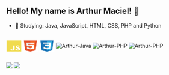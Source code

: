## Hello! My name is Arthur Maciel! 👋

- 📘 Studying: Java, JavaScript, HTML, CSS, PHP and Python
<div style="display: inline_block"><br>
  <img align="center" alt="Arthur-Js" height="30" width="40" src="https://raw.githubusercontent.com/devicons/devicon/master/icons/javascript/javascript-plain.svg">
  <img align="center" alt="Arthur-HTML" height="30" width="40" src="https://raw.githubusercontent.com/devicons/devicon/master/icons/html5/html5-original.svg">
  <img align="center" alt="Arthur-CSS" height="30" width="40" src="https://raw.githubusercontent.com/devicons/devicon/master/icons/css3/css3-original.svg">
  <img align="center" alt="Arthur-Java" height="30" width="40" src="https://cdn.jsdelivr.net/gh/devicons/devicon/icons/java/java-original.svg" />
  <img align="center" alt="Arthur-PHP" heght="30" width="40" src="https://cdn.jsdelivr.net/gh/devicons/devicon@latest/icons/php/php-original.svg" /> 
  <img align="center" alt="Arthur-PHP" heght="30" width="40" src="https://cdn.jsdelivr.net/gh/devicons/devicon@latest/icons/python/python-original.svg" />
</div>

##

<div> 
  <a href = "arthurmaciel.rosa@gmail.com"><img src="https://img.shields.io/badge/Gmail-D14836?style=for-the-badge&logo=gmail&logoColor=white" target="_blank"></a>
  <a href = "www.linkedin.com/in/arthur-maciel-da-rosa"><img src="https://img.shields.io/badge/LinkedIn-0077B5?style=for-the-badge&logo=linkedin&logoColor=white" target="_blank"></a>
</div>
